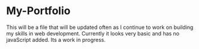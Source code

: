 # My-Portfolio
This will be a file that will be updated often as I continue to work on building my skills in web development. 
Currently it looks  very basic and has no javaScript added. Its a work in progress. 

